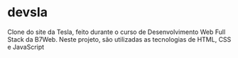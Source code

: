 # devsla
Clone do site da Tesla, feito durante o curso de Desenvolvimento Web Full Stack da B7Web. Neste projeto, são utilizadas as tecnologias de HTML, CSS e JavaScript
